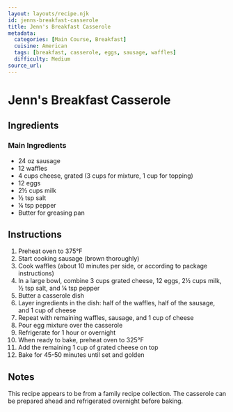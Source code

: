 ```yaml
---
layout: layouts/recipe.njk
id: jenns-breakfast-casserole
title: Jenn's Breakfast Casserole
metadata:
  categories: [Main Course, Breakfast]
  cuisine: American
  tags: [breakfast, casserole, eggs, sausage, waffles]
  difficulty: Medium
source_url: 
---
```


# Jenn's Breakfast Casserole

## Ingredients

### Main Ingredients
- 24 oz sausage
- 12 waffles
- 4 cups cheese, grated (3 cups for mixture, 1 cup for topping)
- 12 eggs
- 2½ cups milk
- ½ tsp salt
- ¼ tsp pepper
- Butter for greasing pan

## Instructions

1. Preheat oven to 375°F
2. Start cooking sausage (brown thoroughly)
3. Cook waffles (about 10 minutes per side, or according to package instructions)
4. In a large bowl, combine 3 cups grated cheese, 12 eggs, 2½ cups milk, ½ tsp salt, and ¼ tsp pepper
5. Butter a casserole dish
6. Layer ingredients in the dish: half of the waffles, half of the sausage, and 1 cup of cheese
7. Repeat with remaining waffles, sausage, and 1 cup of cheese
8. Pour egg mixture over the casserole
9. Refrigerate for 1 hour or overnight
10. When ready to bake, preheat oven to 325°F
11. Add the remaining 1 cup of grated cheese on top
12. Bake for 45-50 minutes until set and golden

## Notes
This recipe appears to be from a family recipe collection. The casserole can be prepared ahead and refrigerated overnight before baking.